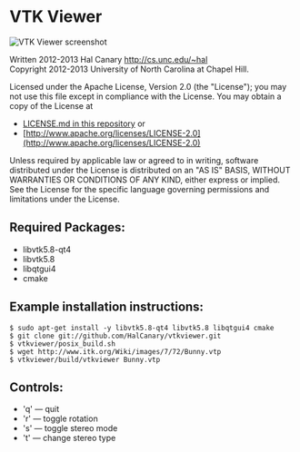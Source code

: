 VTK Viewer
==========

![VTK Viewer screenshot](http://halcanary.org/images/vtkviewer.png)

Written 2012-2013 Hal Canary <http://cs.unc.edu/~hal>  
Copyright 2012-2013 University of North Carolina at Chapel Hill.

Licensed under the Apache License, Version 2.0 (the "License"); you may not use this file except in compliance with the License.  You may obtain a copy of the License at

*   [LICENSE.md in this repository](LICENSE.md) or
*   [http://www.apache.org/licenses/LICENSE-2.0](http://www.apache.org/licenses/LICENSE-2.0)

Unless required by applicable law or agreed to in writing, software distributed under the License is distributed on an "AS IS" BASIS, WITHOUT WARRANTIES OR CONDITIONS OF ANY KIND, either express or implied.  See the License for the specific language governing permissions and limitations under the License.


Required Packages:
------------------

*	libvtk5.8-qt4
*	libvtk5.8
*	libqtgui4
*	cmake

Example installation instructions:
----------------------------------

    $ sudo apt-get install -y libvtk5.8-qt4 libvtk5.8 libqtgui4 cmake
    $ git clone git://github.com/HalCanary/vtkviewer.git
    $ vtkviewer/posix_build.sh
    $ wget http://www.itk.org/Wiki/images/7/72/Bunny.vtp
    $ vtkviewer/build/vtkviewer Bunny.vtp

Controls:
---------

*	'q' — quit
*	'r' — toggle rotation
*	's' — toggle stereo mode
*	't' — change stereo type

